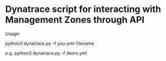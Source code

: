 # Dynatrace script for interacting with Management Zones through API
Usage:

python3 dynatrace.py -f you-yml-filename

e.g. python3  dynatrace.py -f demo.yml
